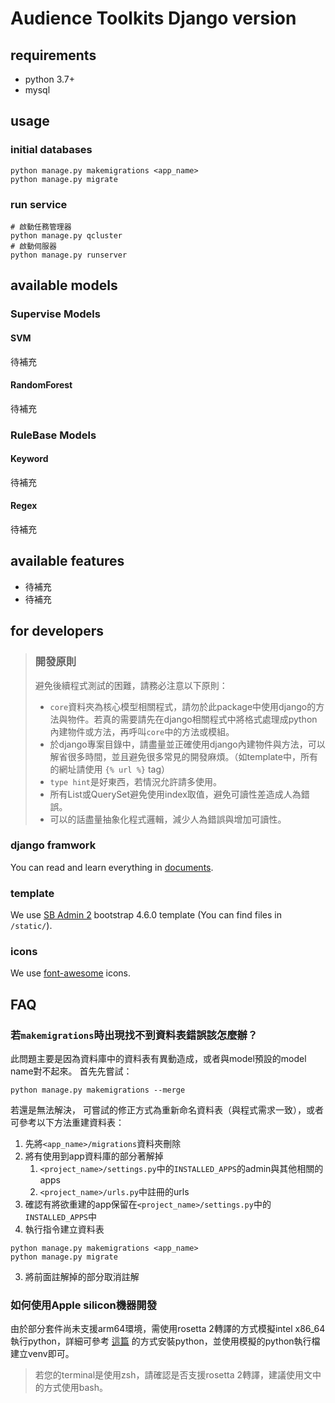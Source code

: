 # Audience Toolkits Django version

## requirements
- python 3.7+
- mysql

## usage
### initial databases
```shell
python manage.py makemigrations <app_name>
python manage.py migrate
```

### run service
```shell
# 啟動任務管理器
python manage.py qcluster
# 啟動伺服器
python manage.py runserver
```

## available models
### Supervise Models
#### SVM
待補充
#### RandomForest
待補充
### RuleBase Models
#### Keyword
待補充
#### Regex
待補充

## available features
- 待補充
- 待補充
## for developers
> ### 開發原則
> 避免後續程式測試的困難，請務必注意以下原則：
> - `core`資料夾為核心模型相關程式，請勿於此package中使用django的方法與物件。若真的需要請先在django相關程式中將格式處理成python內建物件或方法，再呼叫`core`中的方法或模組。
> - 於django專案目錄中，請盡量並正確使用django內建物件與方法，可以解省很多時間，並且避免很多常見的開發麻煩。（如template中，所有的網址請使用 `{% url %}` tag）
> - `type hint`是好東西，若情況允許請多使用。
> - 所有List或QuerySet避免使用index取值，避免可讀性差造成人為錯誤。
> - 可以的話盡量抽象化程式邏輯，減少人為錯誤與增加可讀性。

### django framwork
You can read and learn everything in [documents](https://docs.djangoproject.com/zh-hans/3.1/).

### template
We use [SB Admin 2](https://startbootstrap.com/previews/sb-admin-2) bootstrap 4.6.0 template (You can find files in `/static/`).

### icons
We use [font-awesome](https://fontawesome.com/icons?d=gallery&p=1&m=free) icons.

## FAQ
### 若`makemigrations`時出現找不到資料表錯誤該怎麼辦？
此問題主要是因為資料庫中的資料表有異動造成，或者與model預設的model name對不起來。
首先先嘗試：
```shell
python manage.py makemigrations --merge
```
若還是無法解決， 可嘗試的修正方式為重新命名資料表（與程式需求一致），或者可參考以下方法重建資料表：
1. 先將`<app_name>/migrations`資料夾刪除
1. 將有使用到app資料庫的部分著解掉
   1. `<project_name>/settings.py`中的`INSTALLED_APPS`的admin與其他相關的apps
   2. `<project_name>/urls.py`中註冊的urls
1. 確認有將欲重建的app保留在`<project_name>/settings.py`中的`INSTALLED_APPS`中
1. 執行指令建立資料表
```shell
python manage.py makemigrations <app_name>
python manage.py migrate
```
3. 將前面註解掉的部分取消註解

### 如何使用Apple silicon機器開發
由於部分套件尚未支援arm64環境，需使用rosetta 2轉譯的方式模擬intel x86_64執行python，詳細可參考 [這篇](https://www.caktusgroup.com/blog/2021/04/02/python-django-react-development-apple-silicon/) 的方式安裝python，並使用模擬的python執行檔建立venv即可。
> 若您的terminal是使用zsh，請確認是否支援rosetta 2轉譯，建議使用文中的方式使用bash。